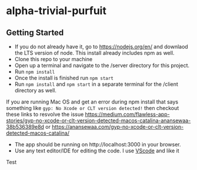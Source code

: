 # alpha-trivial-purfuit

## Getting Started
- If you do not already have it, go to https://nodejs.org/en/ and downlaod the LTS version of node. This install already includes npm as well.
- Clone this repo to your machine
- Open up a terminal and navigate to the /server directory for this project.
- Run `npm install` 
- Once the install is finished run `npm start`
- Run `npm install` and `npm start` in a separate terminal for the /client directory as well.

If you are running Mac OS and get an error during npm install that says something like `gyp: No Xcode or CLT version detected!` then checkout these
links to resvolve the issue https://medium.com/flawless-app-stories/gyp-no-xcode-or-clt-version-detected-macos-catalina-anansewaa-38b536389e8d or
https://anansewaa.com/gyp-no-xcode-or-clt-version-detected-macos-catalina/

- The app should be running on http://localhost:3000 in your browser.
- Use any text editor/IDE for editing the code. I use [VScode](https://code.visualstudio.com) and like it

Test
